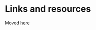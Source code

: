 # Links and resources

Moved [here](https://bids-website.readthedocs.io/en/latest/getting_started/resources/links.html)
